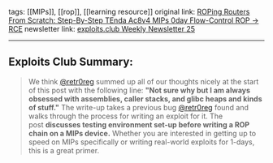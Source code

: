 tags: [[MIPs]], [[rop]], [[learning resource]]
original link:  [ROPing Routers From Scratch: Step-By-Step TEnda Ac8v4 MIPs 0day Flow-Control ROP -> RCE](https://0reg.dev/blog/tenda-ac8-rop?ref=blog.exploits.club)
newsletter link: [exploits.club Weekly Newsletter 25](https://blog.exploits.club/exploits-club-weekly-newsletter-25/)

---
## Exploits Club Summary:
> We think [@retr0reg](https://x.com/retr0reg?ref=blog.exploits.club) summed up all of our thoughts nicely at the start of this post with the following line: **"Not sure why but I am always obsessed with assemblies, caller stacks, and glibc heaps and kinds of stuff."** The write-up takes a previous bug [@retr0reg](https://x.com/retr0reg?ref=blog.exploits.club) found and walks through the process for writing an exploit for it. The post **discusses testing environment set-up before writing a ROP chain on a MIPs device.** Whether you are interested in getting up to speed on MIPs specifically or writing real-world exploits for 1-days, this is a great primer. 